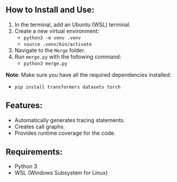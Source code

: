 

## How to Install and Use:
1. In the terminal, add an Ubuntu (WSL) terminal.
2. Create a new virtual environment:
   - `python3 -m venv .venv`
   - `source .venv/bin/activate`
3. Navigate to the `Merge` folder.
4. Run `merge.py` with the following command:
   - `python3 merge.py`

**Note**: Make sure you have all the required dependencies installed:
- `pip install transformers datasets torch`

## Features:
- Automatically generates tracing statements.
- Creates call graphs.
- Provides runtime coverage for the code.

## Requirements:
- Python 3
- WSL (Windows Subsystem for Linux)
